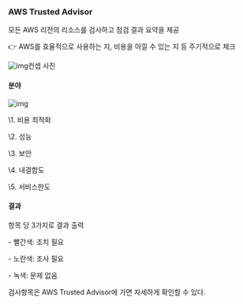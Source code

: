 ### **AWS Trusted Advisor**

모든 AWS 리전의 리소스를 검사하고 점검 결과 요약을 제공

👉 AWS를 효율적으로 사용하는 지, 비용을 아낄 수 있는 지 등 주기적으로 체크



![img](https://blog.kakaocdn.net/dn/eIoSFg/btq64RWgiIs/ds7FHDjtrvrBdWunZ4nFck/img.png)컨셉 사진



####  

 

#### **분야**



![img](https://blog.kakaocdn.net/dn/buTHpd/btq61JkSTa4/QYb0l7zxXfcDYdy7KcojV1/img.png)



\1. 비용 최적화

\2. 성능

\3. 보안

\4. 내결함도

\5. 서비스한도

 

#### **결과**

항목 당 3가지로 결과 출력

\- 빨간색: 조치 필요

\- 노란색: 조사 필요

\- 녹색: 문제 없음

 

검사항목은 AWS Trusted Advisor에 가면 자세하게 확인할 수 있다.

